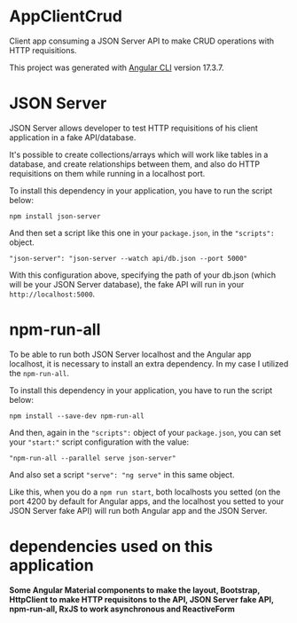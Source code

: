 # AppClientCrud

Client app consuming a JSON Server API to make CRUD operations with HTTP requisitions.

This project was generated with [Angular CLI](https://github.com/angular/angular-cli) version 17.3.7.

# JSON Server

JSON Server allows developer to test HTTP requisitions of his client application in a fake API/database. 

It's possible to create collections/arrays which will work like tables in a database, and create relationships between them, and also do HTTP requisitions on them while running in a localhost port.

To install this dependency in your application, you have to run the script below:

`npm install json-server`

And then set a script like this one in your `package.json`, in the `"scripts":` object.

`"json-server": "json-server --watch api/db.json --port 5000"`

With this configuration above, specifying the path of your db.json (which will be your JSON Server database), the fake API will run in your `http://localhost:5000`.

# npm-run-all

To be able to run both JSON Server localhost and the Angular app localhost, it is necessary to install an extra dependency. In my case I utilized the `npm-run-all`. 

To install this dependency in your application, you have to run the script below:

`npm install --save-dev npm-run-all`

And then, again in the `"scripts":` object of your `package.json`, you can set your `"start:"` script configuration with the value:

`"npm-run-all --parallel serve json-server"`

And also set a script `"serve": "ng serve"` in this same object.

Like this, when you do a `npm run start`, both localhosts you setted (on the port 4200 by default for Angular apps, and the localhost you setted to your JSON Server fake API) will run both Angular app and the JSON Server.

# dependencies used on this application

**Some Angular Material components to make the layout, Bootstrap, HttpClient to make HTTP requisitons to the API, JSON Server fake API, npm-run-all, RxJS to work asynchronous and ReactiveForm**
